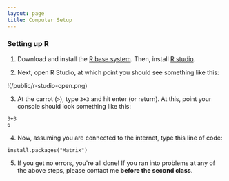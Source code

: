 ```yaml
---
layout: page
title: Computer Setup
---
```


### Setting up R

1. Download and install the [R base system](http://cran.rstudio.com/). Then, install
[R studio](http://www.rstudio.com/products/rstudio/download/).

2. Next, open R Studio, at which point you should see something like this:

!(/public/r-studio-open.png)

3. At the carrot (``>``), type ```3+3``` and hit enter (or return). At this,
point your console should look something like this:

```
3+3
6
```

4. Now, assuming you are connected to the internet, type this line of code:

```
install.packages("Matrix")
```

5. If you get no errors, you're all done! If you ran into problems at any of
the above steps, please contact me **before the second class**.
